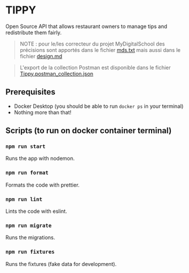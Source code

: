 # TIPPY

Open Source API that allows restaurant owners to manage tips and redistribute them fairly.

> NOTE : pour le/les correcteur du projet MyDigitalSchool des précisions sont apportés dans le fichier [mds.txt](https://github.com/jimmy-martin/tippy/blob/main/docs/mds.txt) mais aussi dans le fichier [design.md](https://github.com/jimmy-martin/tippy/blob/main/docs/design.md)

> L'export de la collection Postman est disponible dans le fichier [Tippy.postman_collection.json](https://github.com/jimmy-martin/tippy/blob/main/docs/Tippy.postman_collection.json)

## Prerequisites

- Docker Desktop (you should be able to run `docker ps` in your terminal)
- Nothing more than that!

## Scripts (to run on docker container terminal)

### `npm run start`

Runs the app with nodemon.

### `npm run format`

Formats the code with prettier.

### `npm run lint`

Lints the code with eslint.

### `npm run migrate`

Runs the migrations.

### `npm run fixtures`

Runs the fixtures (fake data for development).
